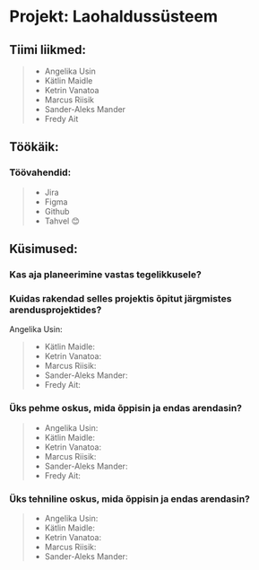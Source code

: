 # Projekt: Laohaldussüsteem
## Tiimi liikmed:
> * Angelika Usin
> * Kätlin Maidle
> * Ketrin Vanatoa
> * Marcus Riisik
> * Sander-Aleks Mander
> * Fredy Ait

## Töökäik:
### Töövahendid: 
> * Jira
> * Figma
> * Github
> * Tahvel 😊

## Küsimused:
### Kas aja planeerimine vastas tegelikkusele?

### Kuidas rakendad selles projektis õpitut järgmistes arendusprojektides?
Angelika Usin:
> * Kätlin Maidle:
> * Ketrin Vanatoa:
> * Marcus Riisik:
> * Sander-Aleks Mander:
> * Fredy Ait:
### Üks pehme oskus, mida õppisin ja endas arendasin?
> * Angelika Usin:
> * Kätlin Maidle:
> * Ketrin Vanatoa:
> * Marcus Riisik:
> * Sander-Aleks Mander:
> * Fredy Ait:
### Üks tehniline oskus, mida õppisin ja endas arendasin?
> * Angelika Usin:
> * Kätlin Maidle:
> * Ketrin Vanatoa:
> * Marcus Riisik:
> * Sander-Aleks Mander:
